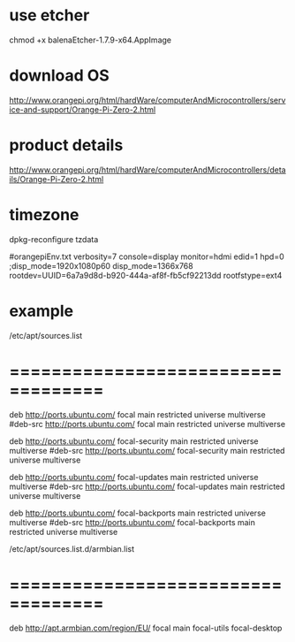 # use etcher
chmod +x balenaEtcher-1.7.9-x64.AppImage


# download OS
http://www.orangepi.org/html/hardWare/computerAndMicrocontrollers/service-and-support/Orange-Pi-Zero-2.html


# product details
http://www.orangepi.org/html/hardWare/computerAndMicrocontrollers/details/Orange-Pi-Zero-2.html

# timezone
dpkg-reconfigure tzdata


#orangepiEnv.txt
verbosity=7
console=display
monitor=hdmi
edid=1
hpd=0
;disp_mode=1920x1080p60
disp_mode=1366x768
rootdev=UUID=6a7a9d8d-b920-444a-af8f-fb5cf92213dd
rootfstype=ext4 



# example 
/etc/apt/sources.list
# ===================================

deb http://ports.ubuntu.com/ focal main restricted universe multiverse
#deb-src http://ports.ubuntu.com/ focal main restricted universe multiverse

deb http://ports.ubuntu.com/ focal-security main restricted universe multiverse
#deb-src http://ports.ubuntu.com/ focal-security main restricted universe multiverse

deb http://ports.ubuntu.com/ focal-updates main restricted universe multiverse
#deb-src http://ports.ubuntu.com/ focal-updates main restricted universe multiverse

deb http://ports.ubuntu.com/ focal-backports main restricted universe multiverse
#deb-src http://ports.ubuntu.com/ focal-backports main restricted universe multiverse



/etc/apt/sources.list.d/armbian.list
# ===================================

deb http://apt.armbian.com/region/EU/ focal main focal-utils focal-desktop